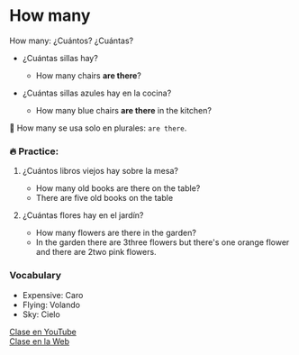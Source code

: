 # How many

How many: ¿Cuántos? ¿Cuántas?

- ¿Cuántas sillas hay?
	- How many chairs **are there**?

- ¿Cuántas sillas azules hay en la cocina?
	- How many blue chairs **are there** in the kitchen?

📌 How many se usa solo en plurales: `are there`. 

### 🔥 Practice:

1. ¿Cuántos libros viejos hay sobre la mesa?
	- How many old books are there on the table?
	- There are five old books on the table

2. ¿Cuántas flores hay en el jardín?
	- How many flowers are there in the garden?
	- In the garden there are 3three flowers but there's one orange flower and there are 2two pink flowers.
  

### Vocabulary

- Expensive: Caro      
- Flying: Volando   
- Sky: Cielo   

[Clase en YouTube](https://www.youtube.com/watch?v=17f7HvJzbZk&list=PLgrNDDl9MxYmUmf19zPiljdg8FKIRmP78&index=10)  
[Clase en la Web](https://www.pacho8a.com/ingl%C3%A9s/curso-ingl%C3%A9s-desde-cero/lecci%C3%B3n-10/)